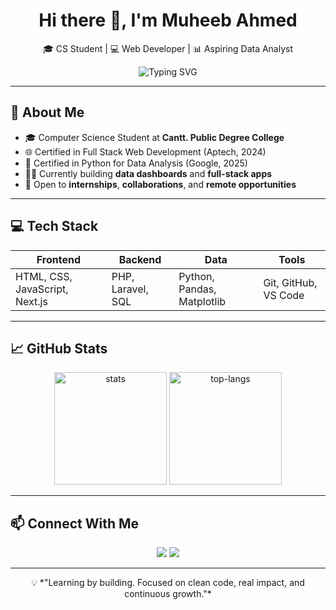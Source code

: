 <h1 align="center">Hi there 👋, I'm Muheeb Ahmed</h1>
<p align="center">
  🎓 CS Student | 💻 Web Developer | 📊 Aspiring Data Analyst  
</p>
<p align="center">
<img src="https://readme-typing-svg.herokuapp.com?font=Fira+Code&weight=500&pause=1000&color=0AEFFF&center=true&vCenter=true&width=700&lines=Aspiring+Data+Analyst+%7C+Python+Enthusiast;Completed+Python+Course+%7C+Hands-on+Projects;Exploring+Data+%7C+Visualization+%7C+Storytelling;Open+to+Internships+%26+Remote+Opportunities" alt="Typing SVG" />

</p>


---

## 🚀 About Me

- 🎓 Computer Science Student at **Cantt. Public Degree College**
- 🌐 Certified in Full Stack Web Development (Aptech, 2024)
- 🐍 Certified in Python for Data Analysis (Google, 2025)
- 👨‍💻 Currently building **data dashboards** and **full-stack apps**
- 🔭 Open to **internships**, **collaborations**, and **remote opportunities**

---

## 💻 Tech Stack

<div align="center">

| Frontend | Backend | Data | Tools |
|----------|---------|------|-------|
| HTML, CSS, JavaScript, Next.js | PHP, Laravel, SQL | Python, Pandas, Matplotlib | Git, GitHub, VS Code |

</div>

---

## 📈 GitHub Stats

<p align="center">
  <img src="https://github-readme-stats.vercel.app/api?username=muheeb-d3v&show_icons=true&theme=radical" alt="stats" height="180px"/>
  <img src="https://github-readme-stats.vercel.app/api/top-langs/?username=muheeb-d3v&layout=compact&theme=radical" alt="top-langs" height="180px"/>
</p>

---

## 📫 Connect With Me

<p align="center">
  <a href="mailto:muheeb.dev@gmail.com"><img src="https://img.shields.io/badge/Email-%23EA4335?style=for-the-badge&logo=gmail&logoColor=white"/></a>
  <a href="[https://linkedin.com/in/yourname](https://www.linkedin.com/in/muheeb-ahmed-678692377/)" target="_blank"><img src="https://img.shields.io/badge/LinkedIn-%230A66C2?style=for-the-badge&logo=linkedin&logoColor=white"/></a>
</p>

---

<p align="center">
  💡 *"Learning by building. Focused on clean code, real impact, and continuous growth."*
</p>
